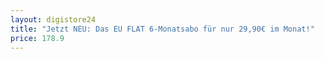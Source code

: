 ```yaml
---
layout: digistore24
title: "Jetzt NEU: Das EU FLAT 6-Monatsabo für nur 29,90€ im Monat!"
price: 178.9
---
```

